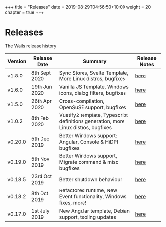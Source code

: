 +++
title = "Releases"
date = 2019-08-29T04:56:50+10:00
weight = 20
chapter = true
+++

# Releases

The Wails release history


| Version  | Release Date   |                   Summary               | Release Notes |
| -------- | -------------- | --------------------------------------- | ------------- |
| v1.8.0   | 8th Sept 2020  | Sync Stores, Svelte Template, More Linux distros, bugfixes  | [here](./v1.8.0) |
| v1.6.0   | 19th Jun 2020  | Vanilla JS Template, Windows icons, dialog filters, bugfixes | [here](./v1.6.0) |
| v1.5.0   | 26th Apr 2020  | Cross-compilation, OpenSuSE support, bugfixes | [here](./v1.5.0) |
| v1.0.2   | 8th Feb 2020   | Vuetify2 template, Typescript definitions generation, more Linux distros, bugfixes | [here](./v1.0.2) |
| v0.20.0  | 5th Dec 2019   | Better Windows support: Angular, Console & HiDPI bugfixes  | [here](./v0.20.0) || v1.0.2   | 8th Feb 2020   | Vuetify2 template, Typescript definitions generation, more Linux distros, bugfixes | [here](./v1.0.2) |
| v0.19.0  | 5th Nov 2019   | Better Windows support, Migrate command & misc bugfixes  | [here](./v0.19.0) |
| v0.18.5  | 23rd Oct 2019  | Better shutdown behaviour  | [here](./v0.18.5) |
| v0.18.2  | 8th Oct 2019   | Refactored runtime, New Event functionality, Windows fixes, more!  | [here](./v0.18.2) |
| v0.17.0  | 1st July 2019  | New Angular template, Debian support, tooling updates  | [here](./v0.17.0) |

